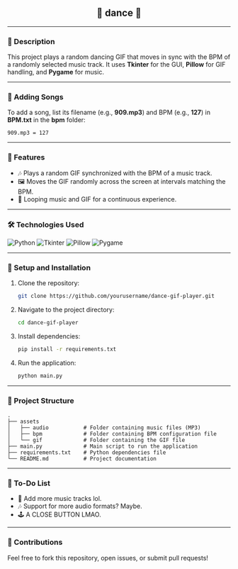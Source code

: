 <h2 align="center">🪩 dance 🪩</h2>

---

### 🚀 Description
This project plays a random dancing GIF that moves in sync with the BPM of a randomly selected music track. It uses **Tkinter** for the GUI, **Pillow** for GIF handling, and **Pygame** for music.

---

### 🎵 Adding Songs
To add a song, list its filename (e.g., **909.mp3**) and BPM (e.g., **127**) in **BPM.txt** in the **bpm** folder:
```
909.mp3 = 127
```

---

### 🎨 Features
- 🎶 Plays a random GIF synchronized with the BPM of a music track.
- 🖼️ Moves the GIF randomly across the screen at intervals matching the BPM.
- 🔁 Looping music and GIF for a continuous experience.

---

### 🛠️ Technologies Used
![Python](https://img.shields.io/badge/-Python-3776AB?logo=python&logoColor=fff&style=for-the-badge)
![Tkinter](https://img.shields.io/badge/-Tkinter-FF4500?style=for-the-badge)
![Pillow](https://img.shields.io/badge/-Pillow-FFD700?logo=pillow&style=for-the-badge)
![Pygame](https://img.shields.io/badge/-Pygame-00FF00?logo=pygame&style=for-the-badge)

---

### 🔧 Setup and Installation
1. Clone the repository:
   ```bash
   git clone https://github.com/yourusername/dance-gif-player.git
   ```
2. Navigate to the project directory:
   ```bash
   cd dance-gif-player
   ```
3. Install dependencies:
   ```bash
   pip install -r requirements.txt
   ```
4. Run the application:
   ```bash
   python main.py
   ```

---

### 📂 Project Structure
```
.
├── assets
│   ├── audio           # Folder containing music files (MP3)
│   ├── bpm             # Folder containing BPM configuration file
│   └── gif             # Folder containing the GIF file
├── main.py             # Main script to run the application
├── requirements.txt    # Python dependencies file
└── README.md           # Project documentation
```

---

### 📝 To-Do List
- 🔄 Add more music tracks lol.
- 🎶 Support for more audio formats? Maybe.
- 🕹️ A CLOSE BUTTON LMAO.

---

### 🤝 Contributions
Feel free to fork this repository, open issues, or submit pull requests!